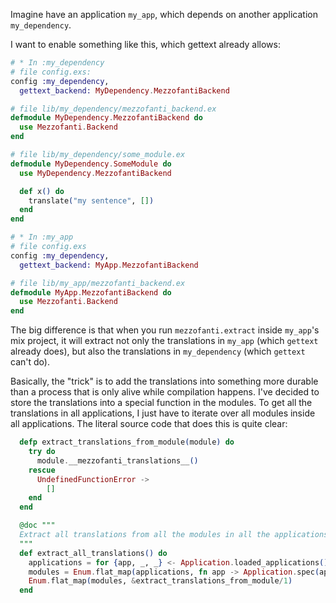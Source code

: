 Imagine have an application `my_app`, which depends on another application `my_dependency`.

I want to enable something like this, which gettext already allows:

```elixir
# * In :my_dependency
# file config.exs:
config :my_dependency,
  gettext_backend: MyDependency.MezzofantiBackend

# file lib/my_dependency/mezzofanti_backend.ex
defmodule MyDependency.MezzofantiBackend do
  use Mezzofanti.Backend
end

# file lib/my_dependency/some_module.ex
defmodule MyDependency.SomeModule do
  use MyDependency.MezzofantiBackend

  def x() do
    translate("my sentence", [])
  end
end

# * In :my_app
# file config.exs
config :my_dependency,
  gettext_backend: MyApp.MezzofantiBackend

# file lib/my_app/mezzofanti_backend.ex
defmodule MyApp.MezzofantiBackend do
  use Mezzofanti.Backend
end
```

The big difference is that when you run `mezzofanti.extract` inside `my_app`'s mix project, it will extract not only the translations in `my_app` (which `gettext` already does), but also the translations in `my_dependency` (which `gettext` can't do).

Basically, the "trick" is to add the translations into something more durable than a process that is only alive while compilation happens.
I've decided to store the translations into a special function in the modules.
To get all the translations in all applications, I just have to iterate over all modules inside all applications. The literal source code that does this is quite clear:

```elixir
  defp extract_translations_from_module(module) do
    try do
      module.__mezzofanti_translations__()
    rescue
      UndefinedFunctionError ->
        []
    end
  end

  @doc """
  Extract all translations from all the modules in all the applications.
  """
  def extract_all_translations() do
    applications = for {app, _, _} <- Application.loaded_applications(), do: app
    modules = Enum.flat_map(applications, fn app -> Application.spec(app, :modules) end)
    Enum.flat_map(modules, &extract_translations_from_module/1)
  end
```